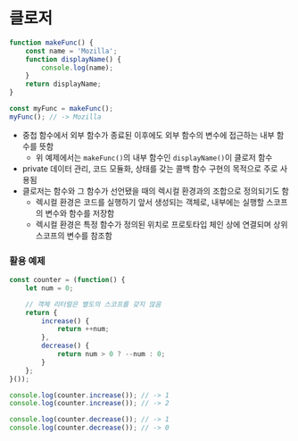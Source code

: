 # 클로저

```js
function makeFunc() {
	const name = 'Mozilla';
	function displayName() {
		console.log(name);
	}
	return displayName;
}

const myFunc = makeFunc();
myFunc(); // -> Mozilla
```

* 중첩 함수에서 외부 함수가 종료된 이후에도 외부 함수의 변수에 접근하는 내부 함수를 뜻함
	* 위 예제에서는 `makeFunc()`의 내부 함수인 `displayName()`이 클로저 함수
* private 데이터 관리, 코드 모듈화, 상태를 갖는 콜백 함수 구현의 목적으로 주로 사용됨
* 클로저는 함수와 그 함수가 선언됐을 때의 렉시컬 환경과의 조합으로 정의되기도 함
	* 렉시컬 환경은 코드를 실행하기 앞서 생성되는 객체로, 내부에는 실행할 스코프의 변수와 함수를 저장함
	* 렉시컬 환경은 특정 함수가 정의된 위치로 프로토타입 체인 상에 연결되며 상위 스코프의 변수를 참조함

### 활용 예제

```js
const counter = (function() {
	let num = 0;

	// 객체 리터럴은 별도의 스코프를 갖지 않음
	return {
		increase() {
			return ++num;
		},
		decrease() {
			return num > 0 ? --num : 0;
		}
	};
}());

console.log(counter.increase()); // -> 1
console.log(counter.increase()); // -> 2

console.log(counter.decrease()); // -> 1
console.log(counter.decrease()); // -> 0
```